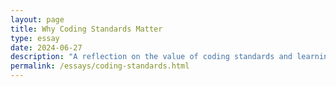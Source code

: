 ```yaml
---
layout: page
title: Why Coding Standards Matter
type: essay
date: 2024-06-27
description: "A reflection on the value of coding standards and learning from ESLint."
permalink: /essays/coding-standards.html
---
```

